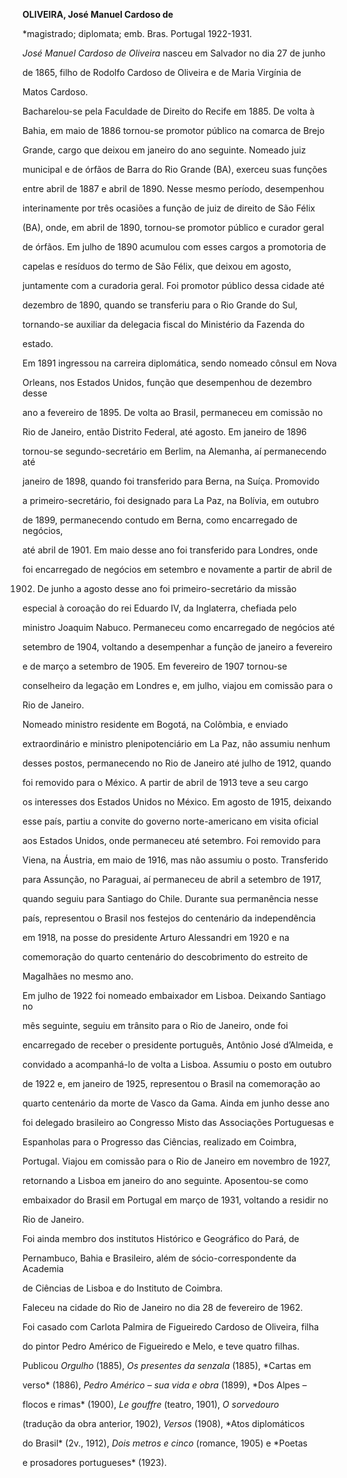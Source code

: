 **OLIVEIRA, José Manuel Cardoso de**



\*magistrado; diplomata; emb. Bras. Portugal 1922-1931.



*José Manuel Cardoso de Oliveira* nasceu em Salvador no dia 27 de junho

de 1865, filho de Rodolfo Cardoso de Oliveira e de Maria Virgínia de

Matos Cardoso.



Bacharelou-se pela Faculdade de Direito do Recife em 1885. De volta à

Bahia, em maio de 1886 tornou-se promotor público na comarca de Brejo

Grande, cargo que deixou em janeiro do ano seguinte. Nomeado juiz

municipal e de órfãos de Barra do Rio Grande (BA), exerceu suas funções

entre abril de 1887 e abril de 1890. Nesse mesmo período, desempenhou

interinamente por três ocasiões a função de juiz de direito de São Félix

(BA), onde, em abril de 1890, tornou-se promotor público e curador geral

de órfãos. Em julho de 1890 acumulou com esses cargos a promotoria de

capelas e resíduos do termo de São Félix, que deixou em agosto,

juntamente com a curadoria geral. Foi promotor público dessa cidade até

dezembro de 1890, quando se transferiu para o Rio Grande do Sul,

tornando-se auxiliar da delegacia fiscal do Ministério da Fazenda do

estado.



Em 1891 ingressou na carreira diplomática, sendo nomeado cônsul em Nova

Orleans, nos Estados Unidos, função que desempenhou de dezembro desse

ano a fevereiro de 1895. De volta ao Brasil, permaneceu em comissão no

Rio de Janeiro, então Distrito Federal, até agosto. Em janeiro de 1896

tornou-se segundo-secretário em Berlim, na Alemanha, aí permanecendo até

janeiro de 1898, quando foi transferido para Berna, na Suíça. Promovido

a primeiro-secretário, foi designado para La Paz, na Bolívia, em outubro

de 1899, permanecendo contudo em Berna, como encarregado de negócios,

até abril de 1901. Em maio desse ano foi transferido para Londres, onde

foi encarregado de negócios em setembro e novamente a partir de abril de

1902. De junho a agosto desse ano foi primeiro-secretário da missão

especial à coroação do rei Eduardo IV, da Inglaterra, chefiada pelo

ministro Joaquim Nabuco. Permaneceu como encarregado de negócios até

setembro de 1904, voltando a desempenhar a função de janeiro a fevereiro

e de março a setembro de 1905. Em fevereiro de 1907 tornou-se

conselheiro da legação em Londres e, em julho, viajou em comissão para o

Rio de Janeiro.



Nomeado ministro residente em Bogotá, na Colômbia, e enviado

extraordinário e ministro plenipotenciário em La Paz, não assumiu nenhum

desses postos, permanecendo no Rio de Janeiro até julho de 1912, quando

foi removido para o México. A partir de abril de 1913 teve a seu cargo

os interesses dos Estados Unidos no México. Em agosto de 1915, deixando

esse país, partiu a convite do governo norte-americano em visita oficial

aos Estados Unidos, onde permaneceu até setembro. Foi removido para

Viena, na Áustria, em maio de 1916, mas não assumiu o posto. Transferido

para Assunção, no Paraguai, aí permaneceu de abril a setembro de 1917,

quando seguiu para Santiago do Chile. Durante sua permanência nesse

país, representou o Brasil nos festejos do centenário da independência

em 1918, na posse do presidente Arturo Alessandri em 1920 e na

comemoração do quarto centenário do descobrimento do estreito de

Magalhães no mesmo ano.



Em julho de 1922 foi nomeado embaixador em Lisboa. Deixando Santiago no

mês seguinte, seguiu em trânsito para o Rio de Janeiro, onde foi

encarregado de receber o presidente português, Antônio José d’Almeida, e

convidado a acompanhá-lo de volta a Lisboa. Assumiu o posto em outubro

de 1922 e, em janeiro de 1925, representou o Brasil na comemoração ao

quarto centenário da morte de Vasco da Gama. Ainda em junho desse ano

foi delegado brasileiro ao Congresso Misto das Associações Portuguesas e

Espanholas para o Progresso das Ciências, realizado em Coimbra,

Portugal. Viajou em comissão para o Rio de Janeiro em novembro de 1927,

retornando a Lisboa em janeiro do ano seguinte. Aposentou-se como

embaixador do Brasil em Portugal em março de 1931, voltando a residir no

Rio de Janeiro.



Foi ainda membro dos institutos Histórico e Geográfico do Pará, de

Pernambuco, Bahia e Brasileiro, além de sócio-correspondente da Academia

de Ciências de Lisboa e do Instituto de Coimbra.



Faleceu na cidade do Rio de Janeiro no dia 28 de fevereiro de 1962.



Foi casado com Carlota Palmira de Figueiredo Cardoso de Oliveira, filha

do pintor Pedro Américo de Figueiredo e Melo, e teve quatro filhas.



Publicou *Orgulho* (1885), *Os presentes da senzala* (1885), *Cartas em

verso* (1886), *Pedro Américo – sua vida e obra* (1899), *Dos Alpes –

flocos e rimas* (1900), *Le gouffre* (teatro, 1901), *O sorvedouro*

(tradução da obra anterior, 1902), *Versos* (1908), *Atos diplomáticos

do Brasil* (2v., 1912), *Dois metros e cinco* (romance, 1905) e *Poetas

e prosadores portugueses* (1923).



